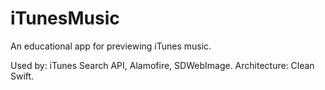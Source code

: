 # iTunesMusic

An educational app for previewing iTunes music.

Used by: iTunes Search API, Alamofire, SDWebImage.
Architecture: Clean Swift.
